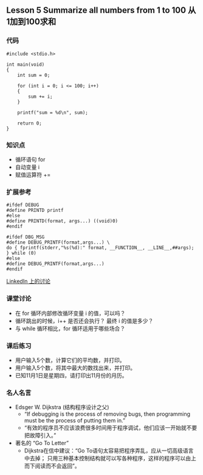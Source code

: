 ## Lesson 5 Summarize all numbers from 1 to 100 从1加到100求和
### 代码
	#include <stdio.h>

	int main(void)
	{
		int sum = 0;

		for (int i = 0; i <= 100; i++)
		{
			sum += i;
		}

		printf("sum = %d\n", sum);

		return 0;
	}

	
### 知识点
* 循环语句 for
* 自动变量 i
* 赋值运算符 +=

### 扩展参考
	#ifdef DEBUG
	#define PRINTD printf
	#else
	#define PRINTD(format, args...) ((void)0)
	#endif
	
	#ifdef DBG_MSG 
	#define DEBUG_PRINTF(format,args...) \ 
	do { fprintf(stderr,"%s(%d):" format, __FUNCTION__, __LINE__,##args); } while (0) 
	#else 
	#define DEBUG_PRINTF(format,args...) 
	#endif

[LinkedIn 上的讨论](http://www.linkedin.com/groupItem?view=&srchtype=discussedNews&gid=87910&item=182474373&type=member&trk=eml-anet_dig-b-pop_ttl-hdp&ut=3tEjHOeHiH0lw1)

### 课堂讨论
* 在 for 循环内部修改循环变量 i 的值，可以吗？
* 循环跳出的时候，i++ 是否还会执行？ 最终 i 的值是多少？
* 与 while 循环相比，for 循环适用于哪些场合？

### 课后练习
* 用户输入5个数，计算它们的平均数，并打印。
* 用户输入5个数，将其中最大的数找出来，并打印。
* 已知11月1日是星期四，请打印出11月份的月历。


### 名人名言
* Edsger W. Dijkstra  (结构程序设计之父) 
	- “If debugging is the process of removing bugs, then programming must be the process of putting them in.”
	- “有效的程序员不应该浪费很多时间用于程序调试，他们应该一开始就不要把故障引入。”
* 著名的 “Go To Letter”
	- Dijkstra在信中建议：“Go To语句太容易把程序弄乱，应从一切高级语言中去掉；
	只用三种基本控制结构就可以写各种程序，这样的程序可以由上而下阅读而不会返回”。
